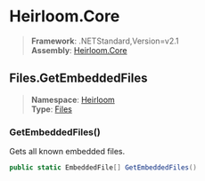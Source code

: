 # Heirloom.Core

> **Framework**: .NETStandard,Version=v2.1  
> **Assembly**: [Heirloom.Core][0]  

## Files.GetEmbeddedFiles

> **Namespace**: [Heirloom][0]  
> **Type**: [Files][1]  

### GetEmbeddedFiles()

Gets all known embedded files.

```cs
public static EmbeddedFile[] GetEmbeddedFiles()
```

[0]: ../Heirloom.Core.md
[1]: Heirloom.Files.md
